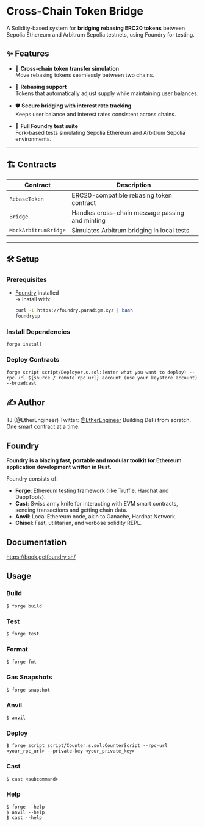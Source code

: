 # Cross-Chain Token Bridge

A Solidity-based system for **bridging rebasing ERC20 tokens** between Sepolia Ethereum and Arbitrum Sepolia testnets, using Foundry for testing.

## ✨ Features

- 🚀 **Cross-chain token transfer simulation**  
  Move rebasing tokens seamlessly between two chains.
  
- 🔄 **Rebasing support**  
  Tokens that automatically adjust supply while maintaining user balances.
  
- 🛡 **Secure bridging with interest rate tracking**  
  Keeps user balance and interest rates consistent across chains.

- 🧪 **Full Foundry test suite**  
  Fork-based tests simulating Sepolia Ethereum and Arbitrum Sepolia environments.

---

## 🏗 Contracts

| Contract              | Description                                      |
|-----------------------|--------------------------------------------------|
| `RebaseToken`         | ERC20-compatible rebasing token contract         |
| `Bridge`              | Handles cross-chain message passing and minting  |
| `MockArbitrumBridge`  | Simulates Arbitrum bridging in local tests       |

---

## 🛠 Setup

### Prerequisites

- [Foundry](https://book.getfoundry.sh/) installed  
  → Install with:  
  ```bash
  curl -L https://foundry.paradigm.xyz | bash
  foundryup

### Install Dependencies

```shell
forge install
```

### Deploy Contracts

```shell
forge script script/Deployer.s.sol:(enter what you want to deploy) --rpc-url ${source / remote rpc url} account (use your keystore account) --broadcast
```

## ✍️ Author
TJ (@EtherEngineer)
Twitter: [@EtherEngineer](https://x.com/Tee_Jay4life)
Building DeFi from scratch. One smart contract at a time.



## Foundry

**Foundry is a blazing fast, portable and modular toolkit for Ethereum application development written in Rust.**

Foundry consists of:

-   **Forge**: Ethereum testing framework (like Truffle, Hardhat and DappTools).
-   **Cast**: Swiss army knife for interacting with EVM smart contracts, sending transactions and getting chain data.
-   **Anvil**: Local Ethereum node, akin to Ganache, Hardhat Network.
-   **Chisel**: Fast, utilitarian, and verbose solidity REPL.

## Documentation

https://book.getfoundry.sh/

## Usage

### Build

```shell
$ forge build
```

### Test

```shell
$ forge test
```

### Format

```shell
$ forge fmt
```

### Gas Snapshots

```shell
$ forge snapshot
```

### Anvil

```shell
$ anvil
```

### Deploy

```shell
$ forge script script/Counter.s.sol:CounterScript --rpc-url <your_rpc_url> --private-key <your_private_key>
```

### Cast

```shell
$ cast <subcommand>
```

### Help

```shell
$ forge --help
$ anvil --help
$ cast --help
```
